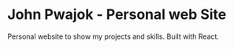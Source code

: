 # John Pwajok - Personal web Site

Personal website to show my projects and skills. Built with React.
